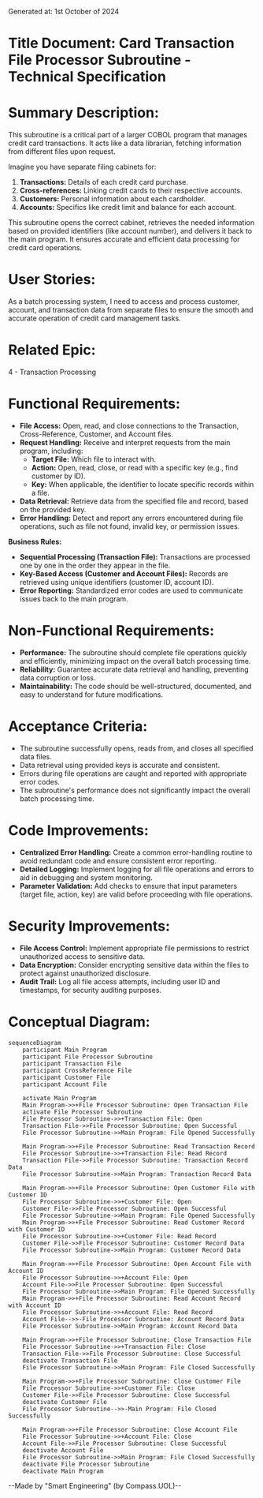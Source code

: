Generated at: 1st October of 2024

# **Title Document:** Card Transaction File Processor Subroutine - Technical Specification

# **Summary Description:**
This subroutine is a critical part of a larger COBOL program that manages credit card transactions. It acts like a data librarian, fetching information from different files upon request. 

Imagine you have separate filing cabinets for:

1. **Transactions:**  Details of each credit card purchase.
2. **Cross-references:** Linking credit cards to their respective accounts.
3. **Customers:**  Personal information about each cardholder.
4. **Accounts:**  Specifics like credit limit and balance for each account.

This subroutine opens the correct cabinet, retrieves the needed information based on provided identifiers (like account number), and delivers it back to the main program. It ensures accurate and efficient data processing for credit card operations.

# **User Stories:**
As a batch processing system, I need to access and process customer, account, and transaction data from separate files to ensure the smooth and accurate operation of credit card management tasks.

# **Related Epic:**
4 - Transaction Processing

# **Functional Requirements:**
* **File Access:** Open, read, and close connections to the Transaction, Cross-Reference, Customer, and Account files.
* **Request Handling:**  Receive and interpret requests from the main program, including:
    * **Target File:** Which file to interact with.
    * **Action:**  Open, read, close, or read with a specific key (e.g., find customer by ID).
    * **Key:** When applicable, the identifier to locate specific records within a file.
* **Data Retrieval:**  Retrieve data from the specified file and record, based on the provided key.
* **Error Handling:**  Detect and report any errors encountered during file operations, such as file not found, invalid key, or permission issues.

**Business Rules:**
* **Sequential Processing (Transaction File):** Transactions are processed one by one in the order they appear in the file.
* **Key-Based Access (Customer and Account Files):**  Records are retrieved using unique identifiers (customer ID, account ID).
* **Error Reporting:**  Standardized error codes are used to communicate issues back to the main program.

# **Non-Functional Requirements:**
* **Performance:** The subroutine should complete file operations quickly and efficiently, minimizing impact on the overall batch processing time.
* **Reliability:**  Guarantee accurate data retrieval and handling, preventing data corruption or loss.
* **Maintainability:**  The code should be well-structured, documented, and easy to understand for future modifications.

# **Acceptance Criteria:**
* The subroutine successfully opens, reads from, and closes all specified data files.
* Data retrieval using provided keys is accurate and consistent.
* Errors during file operations are caught and reported with appropriate error codes.
* The subroutine's performance does not significantly impact the overall batch processing time.

# **Code Improvements:**
* **Centralized Error Handling:**  Create a common error-handling routine to avoid redundant code and ensure consistent error reporting.
* **Detailed Logging:**  Implement logging for all file operations and errors to aid in debugging and system monitoring.
* **Parameter Validation:** Add checks to ensure that input parameters (target file, action, key) are valid before proceeding with file operations.

# **Security Improvements:**
* **File Access Control:** Implement appropriate file permissions to restrict unauthorized access to sensitive data.
* **Data Encryption:**  Consider encrypting sensitive data within the files to protect against unauthorized disclosure.
* **Audit Trail:** Log all file access attempts, including user ID and timestamps, for security auditing purposes.

# **Conceptual Diagram:**

```mermaid
sequenceDiagram
    participant Main Program
    participant File Processor Subroutine
    participant Transaction File
    participant CrossReference File
    participant Customer File
    participant Account File

    activate Main Program
    Main Program->>+File Processor Subroutine: Open Transaction File
    activate File Processor Subroutine
    File Processor Subroutine->>+Transaction File: Open
    Transaction File->>File Processor Subroutine: Open Successful
    File Processor Subroutine->>Main Program: File Opened Successfully

    Main Program->>+File Processor Subroutine: Read Transaction Record
    File Processor Subroutine->>+Transaction File: Read Record
    Transaction File->>File Processor Subroutine: Transaction Record Data
    File Processor Subroutine->>Main Program: Transaction Record Data

    Main Program->>+File Processor Subroutine: Open Customer File with Customer ID
    File Processor Subroutine->>+Customer File: Open
    Customer File->>File Processor Subroutine: Open Successful
    File Processor Subroutine->>Main Program: File Opened Successfully
    Main Program->>+File Processor Subroutine: Read Customer Record with Customer ID
    File Processor Subroutine->>+Customer File: Read Record
    Customer File->>File Processor Subroutine: Customer Record Data
    File Processor Subroutine->>Main Program: Customer Record Data

    Main Program->>+File Processor Subroutine: Open Account File with Account ID
    File Processor Subroutine->>+Account File: Open
    Account File->>File Processor Subroutine: Open Successful
    File Processor Subroutine->>Main Program: File Opened Successfully
    Main Program->>+File Processor Subroutine: Read Account Record with Account ID
    File Processor Subroutine->>+Account File: Read Record
    Account File-->>-File Processor Subroutine: Account Record Data
    File Processor Subroutine->>Main Program: Account Record Data
    
    Main Program->>+File Processor Subroutine: Close Transaction File
    File Processor Subroutine->>+Transaction File: Close
    Transaction File->>File Processor Subroutine: Close Successful
    deactivate Transaction File
    File Processor Subroutine->>Main Program: File Closed Successfully

    Main Program->>+File Processor Subroutine: Close Customer File
    File Processor Subroutine->>+Customer File: Close
    Customer File->>File Processor Subroutine: Close Successful
    deactivate Customer File
    File Processor Subroutine-->>-Main Program: File Closed Successfully

    Main Program->>+File Processor Subroutine: Close Account File
    File Processor Subroutine->>+Account File: Close
    Account File->>File Processor Subroutine: Close Successful
    deactivate Account File
    File Processor Subroutine->>Main Program: File Closed Successfully
    deactivate File Processor Subroutine
    deactivate Main Program
```

--Made by "Smart Engineering" (by Compass.UOL)--
